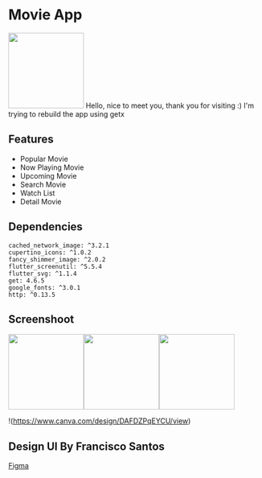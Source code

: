 # Movie App
<img src="https://take-me-to.space/7f5Uj3e.png" width="150">
Hello, nice to meet you, thank you for visiting :)
I'm trying to rebuild the app using getx

## Features

- Popular Movie
- Now Playing Movie
- Upcoming Movie
- Search Movie
- Watch List
- Detail Movie 

## Dependencies
```
cached_network_image: ^3.2.1
cupertino_icons: ^1.0.2
fancy_shimmer_image: ^2.0.2
flutter_screenutil: ^5.5.4
flutter_svg: ^1.1.4
get: 4.6.5
google_fonts: ^3.0.1
http: ^0.13.5
```
## Screenshoot

<img src="https://take-me-to.space/xGCYRnx.png" width="150"><img src="https://take-me-to.space/yhemmGq.png" width="150"><img src="https://take-me-to.space/kTpALx4.png" width="150">

!(https://www.canva.com/design/DAFDZPqEYCU/view)


## Design UI By Francisco Santos
[Figma](https://www.figma.com/community/file/1124835379376527920)

